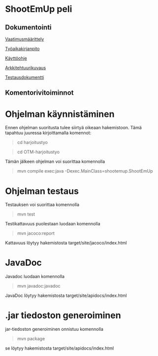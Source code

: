 # ShootEmUp peli

## Dokumentointi

[Vaatimusmäärittely](https://github.com/jupste/otm-harjoitustyo/blob/master/dokumentointi/vaatimusmaarittely.md)

[Työaikakirjanpito](https://github.com/jupste/otm-harjoitustyo/blob/master/dokumentointi/tyoaika.md)

[Käyttöohje](https://github.com/jupste/otm-harjoitustyo/blob/master/dokumentointi/kayttoohje.md)

[Arkkitehtuurikuvaus](https://github.com/jupste/otm-harjoitustyo/blob/master/dokumentointi/arkkitehtuurikuvaus.md)

[Testausdokumentti](https://github.com/jupste/otm-harjoitustyo/blob/master/dokumentointi/testausdokumentti.md)

## Komentorivitoiminnot

# Ohjelman käynnistäminen
Ennen ohjelman suoritusta tulee siirtyä oikeaan hakemistoon. Tämä tapahtuu juuressa kirjoittamalla komennot:
> cd harjoitustyo

> cd OTM-harjoitustyo

Tämän jälkeen ohjelman voi suorittaa komennolla 
> mvn compile exec:java -Dexec.MainClass=shootemup.ShootEmUp

# Ohjelman testaus

Testauksen voi suorittaa komennolla
> mvn test

Testikattavuus puolestaan luodaan komennolla
> mvn jacoco:report

Kattavuus löytyy hakemistosta target/site/jacoco/index.html

# JavaDoc
Javadoc luodaan komennolla 
> mvn javadoc:javadoc

JavaDoc löytyy hakemistosta target/site/apidocs/index.html

# .jar tiedoston generoiminen

jar-tiedoston generoiminen onnistuu komennolla
> mvn package

se löytyy hakemistosta target/site/apidocs/index.html